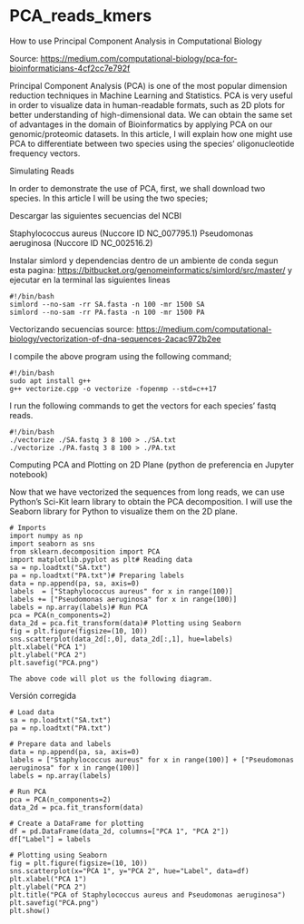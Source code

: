 # PCA_reads_kmers
How to use Principal Component Analysis in Computational Biology

Source: https://medium.com/computational-biology/pca-for-bioinformaticians-4cf2cc7e792f

Principal Component Analysis (PCA) is one of the most popular dimension reduction techniques in Machine Learning and Statistics. PCA is very useful in order to visualize data in human-readable formats, such as 2D plots for better understanding of high-dimensional data. We can obtain the same set of advantages in the domain of Bioinformatics by applying PCA on our genomic/proteomic datasets. In this article, I will explain how one might use PCA to differentiate between two species using the species’ oligonucleotide frequency vectors.

Simulating Reads

In order to demonstrate the use of PCA, first, we shall download two species. In this article I will be using the two species;

Descargar las siguientes secuencias del NCBI

Staphylococcus aureus (Nuccore ID NC_007795.1)
Pseudomonas aeruginosa (Nuccore ID NC_002516.2)

Instalar simlord y dependencias dentro de un ambiente de conda segun esta pagina: https://bitbucket.org/genomeinformatics/simlord/src/master/
y ejecutar en la terminal las siguientes lineas
```
#!/bin/bash
simlord --no-sam -rr SA.fasta -n 100 -mr 1500 SA
simlord --no-sam -rr PA.fasta -n 100 -mr 1500 PA
```

Vectorizando secuencias
source: https://medium.com/computational-biology/vectorization-of-dna-sequences-2acac972b2ee


I compile the above program using the following command;

```
#!/bin/bash
sudo apt install g++
g++ vectorize.cpp -o vectorize -fopenmp --std=c++17
```

I run the following commands to get the vectors for each species’ fastq reads.

```
#!/bin/bash
./vectorize ./SA.fastq 3 8 100 > ./SA.txt
./vectorize ./PA.fastq 3 8 100 > ./PA.txt
```

Computing PCA and Plotting on 2D Plane (python de preferencia en Jupyter notebook)

Now that we have vectorized the sequences from long reads, we can use Python’s Sci-Kit learn library to obtain the PCA decomposition. I will use the Seaborn library for Python to visualize them on the 2D plane.

```
# Imports
import numpy as np
import seaborn as sns
from sklearn.decomposition import PCA
import matplotlib.pyplot as plt# Reading data
sa = np.loadtxt("SA.txt")
pa = np.loadtxt("PA.txt")# Preparing labels
data = np.append(pa, sa, axis=0)
labels  = ["Staphylococcus aureus" for x in range(100)]
labels += ["Pseudomonas aeruginosa" for x in range(100)]
labels = np.array(labels)# Run PCA 
pca = PCA(n_components=2)
data_2d = pca.fit_transform(data)# Plotting using Seaborn
fig = plt.figure(figsize=(10, 10))
sns.scatterplot(data_2d[:,0], data_2d[:,1], hue=labels)
plt.xlabel("PCA 1")
plt.ylabel("PCA 2")
plt.savefig("PCA.png")

The above code will plot us the following diagram.
```

Versión corregida

```
# Load data
sa = np.loadtxt("SA.txt")
pa = np.loadtxt("PA.txt")

# Prepare data and labels
data = np.append(pa, sa, axis=0)
labels = ["Staphylococcus aureus" for x in range(100)] + ["Pseudomonas aeruginosa" for x in range(100)]
labels = np.array(labels)

# Run PCA
pca = PCA(n_components=2)
data_2d = pca.fit_transform(data)

# Create a DataFrame for plotting
df = pd.DataFrame(data_2d, columns=["PCA 1", "PCA 2"])
df["Label"] = labels

# Plotting using Seaborn
fig = plt.figure(figsize=(10, 10))
sns.scatterplot(x="PCA 1", y="PCA 2", hue="Label", data=df)
plt.xlabel("PCA 1")
plt.ylabel("PCA 2")
plt.title("PCA of Staphylococcus aureus and Pseudomonas aeruginosa")
plt.savefig("PCA.png")
plt.show()

```


